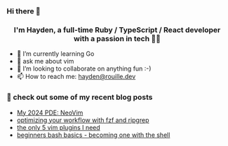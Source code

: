 ### Hi there 👋
### <div align="center">I'm Hayden, a full-time Ruby / TypeScript / React developer with a passion in tech 👨‍💻</div>

<!-- * 🔭 I’m currently working on -->
* 🌱 I’m currently learning Go
* 💬 ask me about vim
* 👯 I’m looking to collaborate on anything fun :-)
* 📫 How to reach me: hayden@rouille.dev

### 📕 check out some of my recent blog posts

* <a href='https://dev.to/hayden/my-2024-pde-neovim-14e5' target='_blank'>My 2024 PDE: NeoVim</a>
* <a href='https://dev.to/hayden/optimizing-your-workflow-with-fzf-ripgrep-2eai' target='_blank'>optimizing your workflow with fzf and ripgrep</a>
* <a href='https://dev.to/hayden/the-only-5-vim-plugins-i-need-4b7h' target='_blank'>the only 5 vim plugins I need</a>
* <a href='https://dev.to/hayden/1-4-beginners-bash-basics-becoming-one-with-the-shell-mpk' target='_blank'>beginners bash basics - becoming one with the shell</a>

